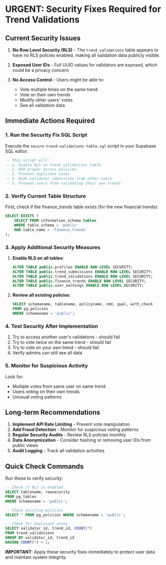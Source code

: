 # URGENT: Security Fixes Required for Trend Validations

## Current Security Issues

1. **No Row Level Security (RLS)** - The `trend_validations` table appears to have no RLS policies enabled, making all validation data publicly visible.

2. **Exposed User IDs** - Full UUID values for validators are exposed, which could be a privacy concern.

3. **No Access Control** - Users might be able to:
   - Vote multiple times on the same trend
   - Vote on their own trends
   - Modify other users' votes
   - See all validation data

## Immediate Actions Required

### 1. Run the Security Fix SQL Script

Execute the `secure-trend-validations-table.sql` script in your Supabase SQL editor:

```sql
-- This script will:
-- 1. Enable RLS on trend_validations table
-- 2. Add proper access policies
-- 3. Prevent duplicate votes
-- 4. Hide validator identities from other users
-- 5. Prevent users from validating their own trends
```

### 2. Verify Current Table Structure

First, check if the finance_trends table exists (for the new financial trends):

```sql
SELECT EXISTS (
    SELECT FROM information_schema.tables 
    WHERE table_schema = 'public' 
    AND table_name = 'finance_trends'
);
```

### 3. Apply Additional Security Measures

1. **Enable RLS on all tables**:
   ```sql
   ALTER TABLE public.profiles ENABLE ROW LEVEL SECURITY;
   ALTER TABLE public.trend_submissions ENABLE ROW LEVEL SECURITY;
   ALTER TABLE public.trend_validations ENABLE ROW LEVEL SECURITY;
   ALTER TABLE public.finance_trends ENABLE ROW LEVEL SECURITY;
   ALTER TABLE public.user_earnings ENABLE ROW LEVEL SECURITY;
   ```

2. **Review all existing policies**:
   ```sql
   SELECT schemaname, tablename, policyname, cmd, qual, with_check 
   FROM pg_policies 
   WHERE schemaname = 'public';
   ```

### 4. Test Security After Implementation

1. Try to access another user's validations - should fail
2. Try to vote twice on the same trend - should fail
3. Try to vote on your own trend - should fail
4. Verify admins can still see all data

### 5. Monitor for Suspicious Activity

Look for:
- Multiple votes from same user on same trend
- Users voting on their own trends
- Unusual voting patterns

## Long-term Recommendations

1. **Implement API Rate Limiting** - Prevent vote manipulation
2. **Add Fraud Detection** - Monitor for suspicious voting patterns
3. **Regular Security Audits** - Review RLS policies monthly
4. **Data Anonymization** - Consider hashing or removing user IDs from public views
5. **Audit Logging** - Track all validation activities

## Quick Check Commands

Run these to verify security:

```sql
-- Check if RLS is enabled
SELECT tablename, rowsecurity 
FROM pg_tables 
WHERE schemaname = 'public';

-- Check existing policies
SELECT * FROM pg_policies WHERE schemaname = 'public';

-- Check for duplicate votes
SELECT validator_id, trend_id, COUNT(*) 
FROM trend_validations 
GROUP BY validator_id, trend_id 
HAVING COUNT(*) > 1;
```

**IMPORTANT**: Apply these security fixes immediately to protect user data and maintain system integrity.